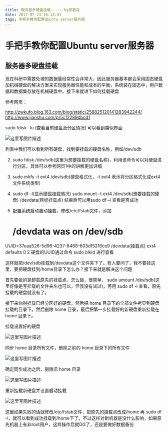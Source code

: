 ```yaml
---
title: 服务器多硬盘挂载------by邵碧尧
date: 2017-07-23 16:13:31
tags: 手把手教你配置Ubuntu server服务器
---
```


# 手把手教你配置Ubuntu server服务器

## 服务器多硬盘挂载

现在科研中需要处理的数据量经常性会非常大，因此服务器基本都会采用固态硬盘加机械硬盘的解决方案来实现服务器性能和成本的平衡，系统装在固态中，用户数据和数据集存放在机械硬盘中。接下来就讲下如何挂载硬盘

参考网页：

http://zwkufo.blog.163.com/blog/static/258825120141283942244/
http://www.jianshu.com/p/5c12289dbcd1
<!--more-->
sudo fdisk –lu (查看当前硬盘及分区情况) 可以看到类似界面

 ![这里写图片描述](http://img.blog.csdn.net/20170707140012854?watermark/2/text/aHR0cDovL2Jsb2cuY3Nkbi5uZXQvUm9nZXIxNw==/font/5a6L5L2T/fontsize/400/fill/I0JBQkFCMA==/dissolve/70/gravity/SouthEast)

列表中我们可以看到所有硬盘，找到要挂载的硬盘名称，例如/dev/sdb

2.	sudo fdisk /dev/sdb(这里为想要挂载的硬盘名称)，利用该命令可以对硬盘进行分区，具体可以参考网页1中的讲解更加详细

3.	sudo mkfs –t ext4 /dev/sdb(硬盘格式化，-t ext4 表示将分区格式化成ext4文件系统类型)

4.	sudo df –l(显示硬盘挂载情况) 
	sudo mount –t ext4 /dev/sdb(想要挂载的硬盘) /devdata(目标挂载点)
结束后可以用sudo df –l 查看是否成功
5. 配置系统启动自动挂载，修改/etc/fstab文件，添加
   # /devdata was on /dev/sdb
UUID=37eaa526-5d96-4237-8468-603df5216ce9  /devdata(挂载点)   ext4   defaults     0     2
硬盘的UUID通过命令 sudo blkid 进行查看

这样就把/dev/sdb挂载到/devdata这个文件夹下了。有人要问了，我不要挂这里，要把硬盘挂到/home目录下怎么办？接下来就是解决这个问题

首先要做的是卸载原先的挂载点，怎么做，很简单， sudo umount /dev/sdb(这里好像是写挂载的文件夹名也可以，但我没有试过)，再用 sudo df -l 查看，原先挂载的硬盘就没有了。

接下来你得挂载已经分区好的硬盘，然后把 home 目录下的全部文件拷贝到硬盘挂载的目录下。然后删除 home 目录，最后把第一步挂载好的新硬盘重新挂载在 home 目录下。

挂载设置好的硬盘

![这里写图片描述](http://img.blog.csdn.net/20170707142035471?watermark/2/text/aHR0cDovL2Jsb2cuY3Nkbi5uZXQvUm9nZXIxNw==/font/5a6L5L2T/fontsize/400/fill/I0JBQkFCMA==/dissolve/70/gravity/SouthEast)

同步 home 目录所有文件，删除之前的 home 目录下的所有文件

![这里写图片描述](http://img.blog.csdn.net/20170707142632300?watermark/2/text/aHR0cDovL2Jsb2cuY3Nkbi5uZXQvUm9nZXIxNw==/font/5a6L5L2T/fontsize/400/fill/I0JBQkFCMA==/dissolve/70/gravity/SouthEast)

确定同步成功之后，删除旧 home 目录

![这里写图片描述](http://img.blog.csdn.net/20170707142723858?watermark/2/text/aHR0cDovL2Jsb2cuY3Nkbi5uZXQvUm9nZXIxNw==/font/5a6L5L2T/fontsize/400/fill/I0JBQkFCMA==/dissolve/70/gravity/SouthEast)

重新挂载新硬盘并设置启动挂载

![这里写图片描述](http://img.blog.csdn.net/20170707142916104?watermark/2/text/aHR0cDovL2Jsb2cuY3Nkbi5uZXQvUm9nZXIxNw==/font/5a6L5L2T/fontsize/400/fill/I0JBQkFCMA==/dissolve/70/gravity/SouthEast)

这里如果失败的话就修改/etc/fstab文件，把原先的挂载点改成/home
再 sudo df -l，就可以看到成功挂载到/home下了，不过这样对新机器是没什么影响，如果原先机器上有非root用户，这样操作后就GG了，还是要做好数据备份
